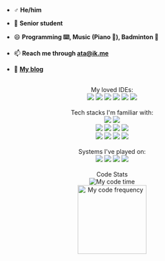 <!-- <p align="center">
  <img width="150px" src="https://avatars.githubusercontent.com/u/62269186?v=4" align="center" alt="Avatar">
  <h2 align="center">
    <a href="https://.top">Anotia</a>
  </h2>
  <p align="center">
    That isn't bug, just an unexpected feature.
  </p>
</p> -->

- ♂ **He/him**

- 📖 **Senior student**

- 😄 **Programming ⌨️, Music (Piano 🎹), Badminton 🏸**

- 📫 **Reach me through [ata@ik.me](mailto:ata@ik.me)**

- 💬 **[My blog](https://blog.anotia.top)**

<p align="center">
  <br />
  My loved IDEs:
  <br />
  <img src="https://img.shields.io/badge/-VS%20Code-007ACC?logo=visual%20studio%20code&logoColor=white&style=for-the-badge" />
  <img src="https://img.shields.io/badge/-WebStorm-000000?logo=webstorm&logoColor=white&style=for-the-badge" />
  <img src="https://img.shields.io/badge/-GoLand-000000?logo=goland&logoColor=white&style=for-the-badge" />
  <img src="https://img.shields.io/badge/-DataGrip-000000?logo=datagrip&logoColor=white&style=for-the-badge" />
  <img src="https://img.shields.io/badge/-IntelliJ%20IDEA-000000?logo=intellij%20idea&logoColor=white&style=for-the-badge" />
  <img src="https://img.shields.io/badge/-CLion-000000?logo=clion&logoColor=white&style=for-the-badge" />

  <br />
  <br />
  Tech stacks I'm familiar with:
  <br />
  <img src="https://img.shields.io/badge/-PostgreSQL-4169E1?logo=postgresql&logoColor=white&style=for-the-badge" />
  <img src="https://img.shields.io/badge/-Redis-DC382D?logo=redis&logoColor=white&style=for-the-badge" />
  <br />
  <img src="https://img.shields.io/badge/-Vue.js-4FC08D?logo=vue.js&logoColor=white&style=for-the-badge" />
  <img src="https://img.shields.io/badge/-NestJS-E0234E?logo=nestjs&logoColor=white&style=for-the-badge" />
  <img src="https://img.shields.io/badge/-Nuxt.js-00DC82?logo=nuxt.js&logoColor=white&style=for-the-badge" />
  <img src="https://img.shields.io/badge/-Tailwind%20CSS-06B6D4?logo=tailwind%20CSS&logoColor=white&style=for-the-badge" />
  <br />
  <img src="https://img.shields.io/badge/-TypeScript-3178C6?logo=typescript&logoColor=white&style=for-the-badge" />
  <img src="https://img.shields.io/badge/-JavaScript-F7DF1E?logo=javascript&logoColor=white&style=for-the-badge" />
  <img src="https://img.shields.io/badge/-Go-00ADD8?logo=go&logoColor=white&style=for-the-badge" />
  <img src="https://img.shields.io/badge/-GraphQL-E10098?logo=graphql&logoColor=white&style=for-the-badge" />
  <br />
  <br />
  Systems I've played on:
  <br />
  <img src="https://img.shields.io/badge/-Windows-0078D4?logo=windows&logoColor=white&style=for-the-badge" />
  <img src="https://img.shields.io/badge/-Linux-A81D33?logo=linux&logoColor=white&style=for-the-badge" />
  <img src="https://img.shields.io/badge/-macOS-000000?logo=macos&logoColor=white&style=for-the-badge" />
  <img src="https://img.shields.io/badge/-Android-3DDC84?logo=android&logoColor=white&style=for-the-badge" />

  <br />
  <br />
  Code Stats
  <br />

  <img src="https://wakatime.com/badge/user/c98806ef-7db6-41f3-8769-dd3f17b38c0a.svg" alt="My code time">
  
  <br/>
  
  <!-- <img height="160px" src="https://github-readme-stats.vercel.app/api?username=AnotiaWang&count_private=true&hide_title=true&include_all_commits=true&show_icons=true&layout=compact"> -->
  
  <img height="160px" src="https://github-readme-stats.vercel.app/api/wakatime?username=anotia&langs_count=12&layout=compact" alt="My code frequency">
  
</p>

<!-- ---

## 🔧 Projects I'm mainly working on:

- **[AliYunPanBot](https://blog.anotia.top/archives/alibot)**: Collects submissions of resources from [Aliyun Drive](https://www.aliyundrive.com), and publishes qualified ones to channel. It also supports searching, collecting and reporting resources via Inline Mode. It has embodied over 10,000 entries, and handles thousands of search queries per day.

- **[Catbox_Uploader_Bot](https://github.com/AnotiaWang/TG_Catbox_Uploader)**: Simple bot that can upload your Telegram files to the storage service Catbox and Litterbox.

- **[AntiChannelSpammersBot](https://github.com/AnotiaWang/AntiChannelSpammersBot)**: Bot that can delete messages from users appearing as channels. Also supports messages from anonymous admins and from the linked channels.

- **[Animenz Sheets](https://animenz.anotia.top)**:
  - [![](https://data.jsdelivr.com/v1/package/gh/AnotiaWang/animenz/badge)](https://www.jsdelivr.com/package/gh/AnotiaWang/animenz) 
  - A website that collects [Animenz](https://space.bilibili.com/6075139/) piano sheets from the Internet. -->
